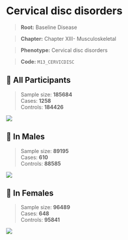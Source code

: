 # Cervical disc disorders

> **Root:** Baseline Disease  

> **Chapter:** Chapter XIII- Musculoskeletal  

> **Phenotype:** Cervical disc disorders  

> **Code:** `M13_CERVICDISC`

## 🧪 All Participants  
> Sample size: **185684**  
> Cases: **1258**  
> Controls: **184426**
<img src="/Disease/Figures/ALL/Incidence/M13_CERVICDISC.png"/>
<CsvTable src="/Disease/Data/ALL/Incidence/COX_M13_CERVICDISC.csv" label="🔍 View full results" />

## 👨 In Males  
> Sample size: **89195**  
> Cases: **610**  
> Controls: **88585**
<img src="/Disease/Figures/Male/Incidence/M13_CERVICDISC.png"/>
<CsvTable src="/Disease/Data/Male/Incidence/COX_M13_CERVICDISC.csv" label="🔍 View full results" />

## 👩 In Females  
> Sample size: **96489**  
> Cases: **648**  
> Controls: **95841**
<img src="/Disease/Figures/Female/Incidence/M13_CERVICDISC.png"/>
<CsvTable src="/Disease/Data/Female/Incidence/COX_M13_CERVICDISC.csv" label="🔍 View full results" />
